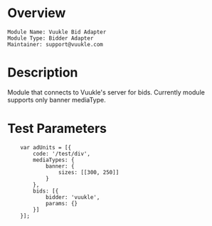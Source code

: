 # Overview
```
Module Name: Vuukle Bid Adapter
Module Type: Bidder Adapter
Maintainer: support@vuukle.com
```

# Description
Module that connects to Vuukle's server for bids.
Currently module supports only banner mediaType.

# Test Parameters
```
    var adUnits = [{
        code: '/test/div',
        mediaTypes: {
            banner: {
                sizes: [[300, 250]]
            }
        },
        bids: [{
            bidder: 'vuukle',
            params: {}
        }]
    }];
```
